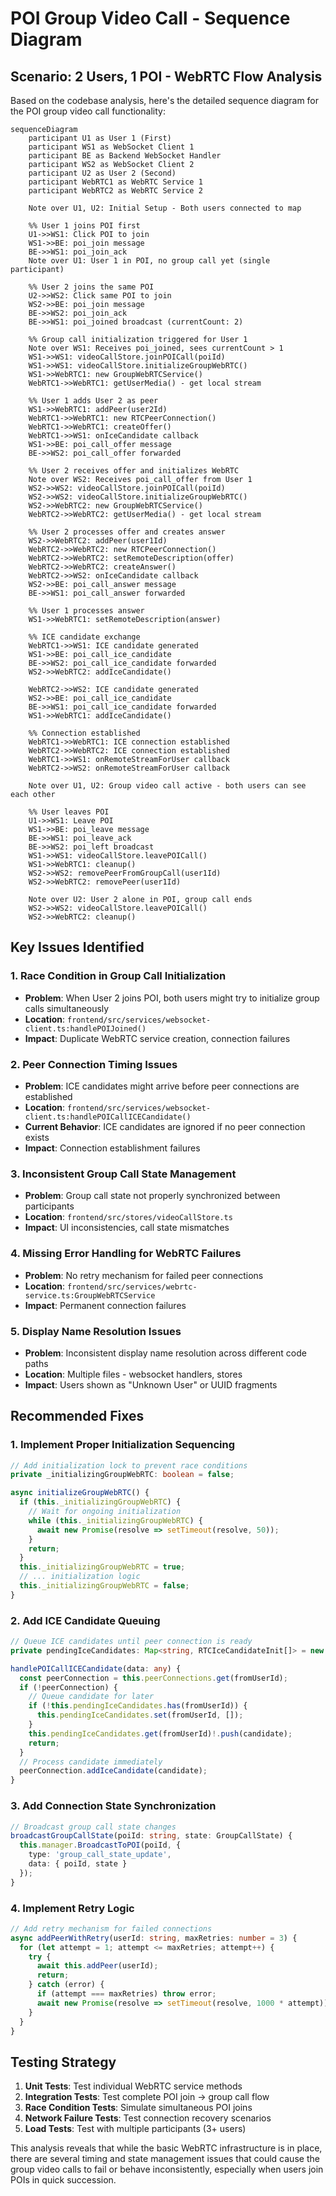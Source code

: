 # POI Group Video Call - Sequence Diagram

## Scenario: 2 Users, 1 POI - WebRTC Flow Analysis

Based on the codebase analysis, here's the detailed sequence diagram for the POI group video call functionality:

```mermaid
sequenceDiagram
    participant U1 as User 1 (First)
    participant WS1 as WebSocket Client 1
    participant BE as Backend WebSocket Handler
    participant WS2 as WebSocket Client 2
    participant U2 as User 2 (Second)
    participant WebRTC1 as WebRTC Service 1
    participant WebRTC2 as WebRTC Service 2

    Note over U1, U2: Initial Setup - Both users connected to map

    %% User 1 joins POI first
    U1->>WS1: Click POI to join
    WS1->>BE: poi_join message
    BE->>WS1: poi_join_ack
    Note over U1: User 1 in POI, no group call yet (single participant)

    %% User 2 joins the same POI
    U2->>WS2: Click same POI to join
    WS2->>BE: poi_join message
    BE->>WS2: poi_join_ack
    BE->>WS1: poi_joined broadcast (currentCount: 2)
    
    %% Group call initialization triggered for User 1
    Note over WS1: Receives poi_joined, sees currentCount > 1
    WS1->>WS1: videoCallStore.joinPOICall(poiId)
    WS1->>WS1: videoCallStore.initializeGroupWebRTC()
    WS1->>WebRTC1: new GroupWebRTCService()
    WebRTC1->>WebRTC1: getUserMedia() - get local stream
    
    %% User 1 adds User 2 as peer
    WS1->>WebRTC1: addPeer(user2Id)
    WebRTC1->>WebRTC1: new RTCPeerConnection()
    WebRTC1->>WebRTC1: createOffer()
    WebRTC1->>WS1: onIceCandidate callback
    WS1->>BE: poi_call_offer message
    BE->>WS2: poi_call_offer forwarded

    %% User 2 receives offer and initializes WebRTC
    Note over WS2: Receives poi_call_offer from User 1
    WS2->>WS2: videoCallStore.joinPOICall(poiId)
    WS2->>WS2: videoCallStore.initializeGroupWebRTC()
    WS2->>WebRTC2: new GroupWebRTCService()
    WebRTC2->>WebRTC2: getUserMedia() - get local stream
    
    %% User 2 processes offer and creates answer
    WS2->>WebRTC2: addPeer(user1Id)
    WebRTC2->>WebRTC2: new RTCPeerConnection()
    WebRTC2->>WebRTC2: setRemoteDescription(offer)
    WebRTC2->>WebRTC2: createAnswer()
    WebRTC2->>WS2: onIceCandidate callback
    WS2->>BE: poi_call_answer message
    BE->>WS1: poi_call_answer forwarded

    %% User 1 processes answer
    WS1->>WebRTC1: setRemoteDescription(answer)
    
    %% ICE candidate exchange
    WebRTC1->>WS1: ICE candidate generated
    WS1->>BE: poi_call_ice_candidate
    BE->>WS2: poi_call_ice_candidate forwarded
    WS2->>WebRTC2: addIceCandidate()
    
    WebRTC2->>WS2: ICE candidate generated
    WS2->>BE: poi_call_ice_candidate
    BE->>WS1: poi_call_ice_candidate forwarded
    WS1->>WebRTC1: addIceCandidate()

    %% Connection established
    WebRTC1->>WebRTC1: ICE connection established
    WebRTC2->>WebRTC2: ICE connection established
    WebRTC1->>WS1: onRemoteStreamForUser callback
    WebRTC2->>WS2: onRemoteStreamForUser callback
    
    Note over U1, U2: Group video call active - both users can see each other

    %% User leaves POI
    U1->>WS1: Leave POI
    WS1->>BE: poi_leave message
    BE->>WS1: poi_leave_ack
    BE->>WS2: poi_left broadcast
    WS1->>WS1: videoCallStore.leavePOICall()
    WS1->>WebRTC1: cleanup()
    WS2->>WS2: removePeerFromGroupCall(user1Id)
    WS2->>WebRTC2: removePeer(user1Id)
    
    Note over U2: User 2 alone in POI, group call ends
    WS2->>WS2: videoCallStore.leavePOICall()
    WS2->>WebRTC2: cleanup()
```

## Key Issues Identified

### 1. **Race Condition in Group Call Initialization**
- **Problem**: When User 2 joins POI, both users might try to initialize group calls simultaneously
- **Location**: `frontend/src/services/websocket-client.ts:handlePOIJoined()`
- **Impact**: Duplicate WebRTC service creation, connection failures

### 2. **Peer Connection Timing Issues**
- **Problem**: ICE candidates might arrive before peer connections are established
- **Location**: `frontend/src/services/websocket-client.ts:handlePOICallICECandidate()`
- **Current Behavior**: ICE candidates are ignored if no peer connection exists
- **Impact**: Connection establishment failures

### 3. **Inconsistent Group Call State Management**
- **Problem**: Group call state not properly synchronized between participants
- **Location**: `frontend/src/stores/videoCallStore.ts`
- **Impact**: UI inconsistencies, call state mismatches

### 4. **Missing Error Handling for WebRTC Failures**
- **Problem**: No retry mechanism for failed peer connections
- **Location**: `frontend/src/services/webrtc-service.ts:GroupWebRTCService`
- **Impact**: Permanent connection failures

### 5. **Display Name Resolution Issues**
- **Problem**: Inconsistent display name resolution across different code paths
- **Location**: Multiple files - websocket handlers, stores
- **Impact**: Users shown as "Unknown User" or UUID fragments

## Recommended Fixes

### 1. **Implement Proper Initialization Sequencing**
```typescript
// Add initialization lock to prevent race conditions
private _initializingGroupWebRTC: boolean = false;

async initializeGroupWebRTC() {
  if (this._initializingGroupWebRTC) {
    // Wait for ongoing initialization
    while (this._initializingGroupWebRTC) {
      await new Promise(resolve => setTimeout(resolve, 50));
    }
    return;
  }
  this._initializingGroupWebRTC = true;
  // ... initialization logic
  this._initializingGroupWebRTC = false;
}
```

### 2. **Add ICE Candidate Queuing**
```typescript
// Queue ICE candidates until peer connection is ready
private pendingIceCandidates: Map<string, RTCIceCandidateInit[]> = new Map();

handlePOICallICECandidate(data: any) {
  const peerConnection = this.peerConnections.get(fromUserId);
  if (!peerConnection) {
    // Queue candidate for later
    if (!this.pendingIceCandidates.has(fromUserId)) {
      this.pendingIceCandidates.set(fromUserId, []);
    }
    this.pendingIceCandidates.get(fromUserId)!.push(candidate);
    return;
  }
  // Process candidate immediately
  peerConnection.addIceCandidate(candidate);
}
```

### 3. **Add Connection State Synchronization**
```typescript
// Broadcast group call state changes
broadcastGroupCallState(poiId: string, state: GroupCallState) {
  this.manager.BroadcastToPOI(poiId, {
    type: 'group_call_state_update',
    data: { poiId, state }
  });
}
```

### 4. **Implement Retry Logic**
```typescript
// Add retry mechanism for failed connections
async addPeerWithRetry(userId: string, maxRetries: number = 3) {
  for (let attempt = 1; attempt <= maxRetries; attempt++) {
    try {
      await this.addPeer(userId);
      return;
    } catch (error) {
      if (attempt === maxRetries) throw error;
      await new Promise(resolve => setTimeout(resolve, 1000 * attempt));
    }
  }
}
```

## Testing Strategy

1. **Unit Tests**: Test individual WebRTC service methods
2. **Integration Tests**: Test complete POI join → group call flow
3. **Race Condition Tests**: Simulate simultaneous POI joins
4. **Network Failure Tests**: Test connection recovery scenarios
5. **Load Tests**: Test with multiple participants (3+ users)

This analysis reveals that while the basic WebRTC infrastructure is in place, there are several timing and state management issues that could cause the group video calls to fail or behave inconsistently, especially when users join POIs in quick succession.